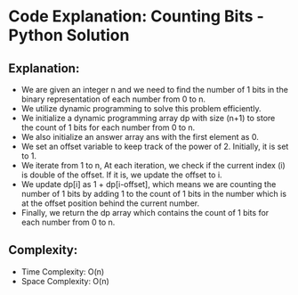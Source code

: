 # Code Explanation: Counting Bits - Python Solution

## Explanation:

- We are given an integer n and we need to find the number of 1 bits in the binary representation of each number from 0 to n.
- We utilize dynamic programming to solve this problem efficiently.
- We initialize a dynamic programming array dp with size (n+1) to store the count of 1 bits for each number from 0 to n.
- We also initialize an answer array ans with the first element as 0.
- We set an offset variable to keep track of the power of 2. Initially, it is set to 1.
- We iterate from 1 to n, At each iteration, we check if the current index (i) is double of the offset. If it is, we update the offset to i.
- We update dp[i] as 1 + dp[i-offset], which means we are counting the number of 1 bits by adding 1 to the count of 1 bits in the number which is at the offset position behind the current number.
- Finally, we return the dp array which contains the count of 1 bits for each number from 0 to n.

## Complexity:
- Time Complexity: O(n)
- Space Complexity: O(n)